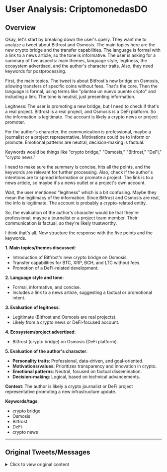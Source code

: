 # User Analysis: CriptomonedasDO

## Overview

<think>
Okay, let's start by breaking down the user's query. They want me to analyze a tweet about Bitfrost and Osmosis. The main topics here are the new crypto bridge and the transfer capabilities. The language is formal with a link to a news article, so the tone is informative. The user is asking for a summary of five aspects: main themes, language style, legitness, the ecosystem advertised, and the author's character traits. Also, they need keywords for postprocessing.

First, the main topics. The tweet is about Bitfrost's new bridge on Osmosis, allowing transfers of specific coins without fees. That's the core. Then the language is formal, using terms like "plantea un nuevo puente cripto" and including a link. The tone is neutral, just presenting information. 

Legitness: The user is promoting a new bridge, but I need to check if that's a real project. Bitfrost is a real project, and Osmosis is a DeFi platform. So the information is legitimate. The account is likely a crypto news or project promoter. 

For the author's character, the communication is professional, maybe a journalist or a project representative. Motivations could be to inform or promote. Emotional patterns are neutral, decision-making is factual. 

Keywords would be things like "crypto bridge," "Osmosis," "Bitfrost," "DeFi," "crypto news." 

I need to make sure the summary is concise, hits all the points, and the keywords are relevant for further processing. Also, check if the author's intentions are to spread information or promote a project. The link is to a news article, so maybe it's a news outlet or a project's own account. 

Wait, the user mentioned "legitness" which is a bit confusing. Maybe they mean the legitimacy of the information. Since Bitfrost and Osmosis are real, the info is legitimate. The account is probably a crypto-related entity. 

So, the evaluation of the author's character would be that they're professional, maybe a journalist or a project team member. Their communication is factual, so they're likely trustworthy. 

I think that's all. Now structure the response with the five points and the keywords.
</think>

**1. Main topics/themes discussed**:  
- Introduction of Bitfrost's new crypto bridge on Osmosis.  
- Transfer capabilities for BTC, XRP, BCH, and LTC without fees.  
- Promotion of a DeFi-related development.  

**2. Language style and tone**:  
- Formal, informative, and concise.  
- Includes a link to a news article, suggesting a factual or promotional intent.  

**3. Evaluation of legitness**:  
- Legitimate (Bitfrost and Osmosis are real projects).  
- Likely from a crypto news or DeFi-focused account.  

**4. Ecosystem/project advertised**:  
- Bitfrost (crypto bridge) on Osmosis (DeFi platform).  

**5. Evaluation of the author's character**:  
- **Personality traits**: Professional, data-driven, and goal-oriented.  
- **Motivations/values**: Prioritizes transparency and innovation in crypto.  
- **Emotional patterns**: Neutral, focused on factual dissemination.  
- **Decision-making**: Logical, based on technical advancements.  

**Context**: The author is likely a crypto journalist or DeFi project representative promoting a new infrastructure update.  

**Keywords/tags**:  
- crypto bridge  
- Osmosis  
- Bitfrost  
- DeFi  
- crypto news
---
## Original Tweets/Messages

<details>
<summary>Click to view original content</summary>

| Type | Content |
|------|---------|
| messages | Bitfrost plantea un nuevo puente cripto sin comisiones, en Osmosis permitiendo transferencias de BTC, XRP, BCH y LTC.

Lee la noticia completa aquí 👇 https://t.co/cTPgQYmOYq |

</details>
